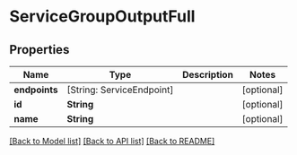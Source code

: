 # ServiceGroupOutputFull

## Properties
Name | Type | Description | Notes
------------ | ------------- | ------------- | -------------
**endpoints** | [String: ServiceEndpoint] |  | [optional] 
**id** | **String** |  | [optional] 
**name** | **String** |  | [optional] 

[[Back to Model list]](../README.md#documentation-for-models) [[Back to API list]](../README.md#documentation-for-api-endpoints) [[Back to README]](../README.md)


